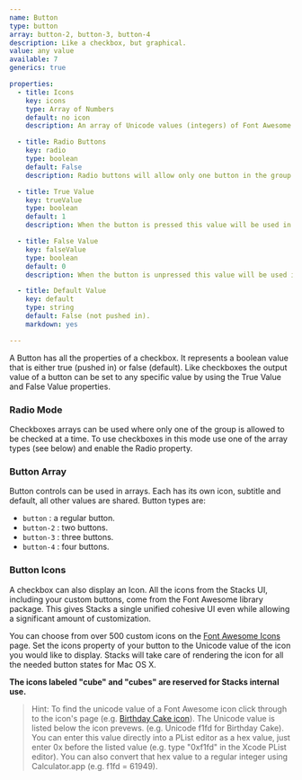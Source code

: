```yaml
---
name: Button
type: button
array: button-2, button-3, button-4
description: Like a checkbox, but graphical.
value: any value
available: 7
generics: true

properties:
  - title: Icons
    key: icons
    type: Array of Numbers
    default: no icon
    description: An array of Unicode values (integers) of Font Awesome icons. If using a button array, provide one value for each button. See description above for Font Awesome details.

  - title: Radio Buttons
    key: radio
    type: boolean
    default: False
    description: Radio buttons will allow only one button in the group to be pushed.

  - title: True Value
    key: trueValue
    type: boolean
    default: 1
    description: When the button is pressed this value will be used in replacement templates.

  - title: False Value
    key: falseValue
    type: boolean
    default: 0
    description: When the button is unpressed this value will be used in replacement templates.

  - title: Default Value
    key: default
    type: string
    default: False (not pushed in).
    markdown: yes

---
```



A Button has all the properties of a checkbox. It represents a boolean value that is either true (pushed in) or false (default). Like checkboxes the output value of a button can be set to any specific value by using the True Value and False Value properties.


### Radio Mode

Checkboxes arrays can be used where only one of the group is allowed to be checked at a time.  To use checkboxes in this mode use one of the array types (see below) and enable the Radio property.


### Button Array

Button controls can be used in arrays.  Each has its own icon, subtitle and default, all other values are shared.  Button types are:

- `button` : a regular button.
- `button-2` : two buttons.
- `button-3` : three buttons.
- `button-4` : four buttons.


### Button Icons
A checkbox can also display an Icon.  All the icons from the Stacks UI, including your custom buttons, come from the Font Awesome library package.  This gives Stacks a single unified cohesive UI even while allowing a significant amount of customization.

You can choose from over 500 custom icons on the [Font Awesome Icons](http://fortawesome.github.io/Font-Awesome/icons/) page. Set the icons property of your button to the Unicode value of the icon you would like to display.  Stacks will take care of rendering the icon for all the needed button states for Mac OS X. 

**The icons labeled "cube" and "cubes" are reserved for Stacks internal use.**

> Hint: To find the unicode value of a Font Awesome icon click through to the icon's page (e.g. [Birthday Cake icon](http://fortawesome.github.io/Font-Awesome/icon/birthday-cake/)). The Unicode value is listed below the icon prevews.  (e.g. Unicode f1fd for Birthday Cake).  You can enter this value directly into a PList editor as a hex value, just enter 0x before the listed value (e.g. type "0xf1fd" in the Xcode PList editor). You can also convert that hex value to a regular integer using Calculator.app (e.g. f1fd = 61949).




